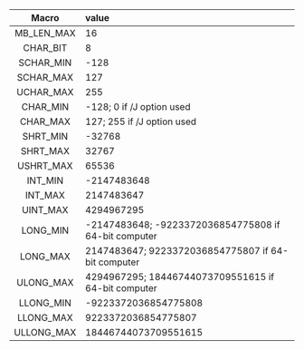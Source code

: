 | Macro | value |
|:-----:|:--------------|
| MB_LEN_MAX | 16 |
| CHAR_BIT | 8 |
| SCHAR_MIN | -128 |
| SCHAR_MAX | 127 |
| UCHAR_MAX | 255 |
| CHAR_MIN | -128; 0 if /J option used |
| CHAR_MAX | 127; 255 if /J option used |
| SHRT_MIN | -32768 |
| SHRT_MAX | 32767 |
| USHRT_MAX | 65536 |
| INT_MIN | -2147483648 |
| INT_MAX | 2147483647 |
| UINT_MAX | 4294967295 |
| LONG_MIN | -2147483648; -9223372036854775808 if 64-bit computer |
| LONG_MAX | 2147483647; 9223372036854775807 if 64-bit computer |
| ULONG_MAX | 4294967295; 18446744073709551615 if 64-bit computer |
| LLONG_MIN | -9223372036854775808 |
| LLONG_MAX | 9223372036854775807 |
| ULLONG_MAX | 18446744073709551615 |